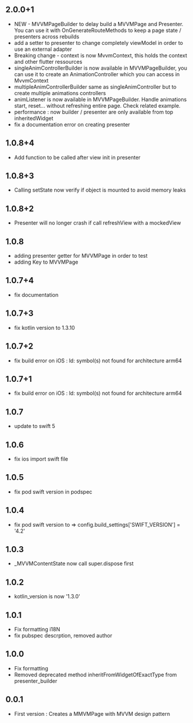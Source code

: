 ## 2.0.0+1
* NEW - MVVMPageBuilder to delay build a MVVMPage and Presenter. You can use it with OnGenerateRouteMethods to keep a page state / presenters across rebuilds
* add a setter to presenter to change completely viewModel in order to use an external adapter
* Breaking change - context is now MvvmContext, this holds the context and other flutter ressources
* singleAnimControllerBuilder is now available in MVVMPageBuilder, you can use it to create an AnimationController which you can access in MvvmContext
* multipleAnimControllerBuilder same as singleAnimController but to create multiple animations controllers
* animListener is now available in MVVMPageBuilder. Handle animations start, reset... without refreshing entire page. Check related example.
* performance : now builder / presenter are only available from top inheritedWidget
* fix a documentation error on creating presenter


## 1.0.8+4
* Add function to be called after view init in presenter

## 1.0.8+3
* Calling setState now verify if object is mounted to avoid memory leaks

## 1.0.8+2
* Presenter will no longer crash if call refreshView with a mockedView

## 1.0.8
* adding presenter getter for MVVMPage in order to test
* adding Key to MVVMPage

## 1.0.7+4
* fix documentation 

## 1.0.7+3
* fix kotlin version to 1.3.10

## 1.0.7+2
* fix build error on iOS : ld: symbol(s) not found for architecture arm64

## 1.0.7+1
* fix build error on iOS : ld: symbol(s) not found for architecture arm64

## 1.0.7
* update to swift 5

## 1.0.6
* fix ios import swift file

## 1.0.5
* fix pod swift version in podspec

## 1.0.4
* fix pod swift version to => config.build_settings['SWIFT_VERSION'] = '4.2'

## 1.0.3
* _MVVMContentState now call super.dispose first

## 1.0.2
* kotlin_version is now '1.3.0'

## 1.0.1
* Fix formatting i18N
* fix pubspec descrption, removed author

## 1.0.0
* Fix formatting
* Removed deprecated method inheritFromWidgetOfExactType from presenter_builder

## 0.0.1
* First version : Creates a MMVMPage with MVVM design pattern
